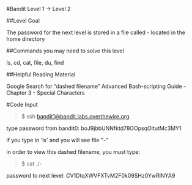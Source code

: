 #Bandit Level 1 → Level 2

##Level Goal

The password for the next level is stored in a file called - located in the home directory

##Commands you may need to solve this level

ls, cd, cat, file, du, find

##Helpful Reading Material

Google Search for “dashed filename”
Advanced Bash-scripting Guide - Chapter 3 - Special Characters

#Code Input
>$ ssh bandit1@bandit.labs.overthewire.org.

type password from bandit0: boJ9jbbUNNfktd78OOpsqOltutMc3MY1

if you type in 'ls' and you will see file "-"

in order to view this dashed filename, you must type:
>$ cat ./-

password to next level: CV1DtqXWVFXTvM2F0k09SHz0YwRINYA9

